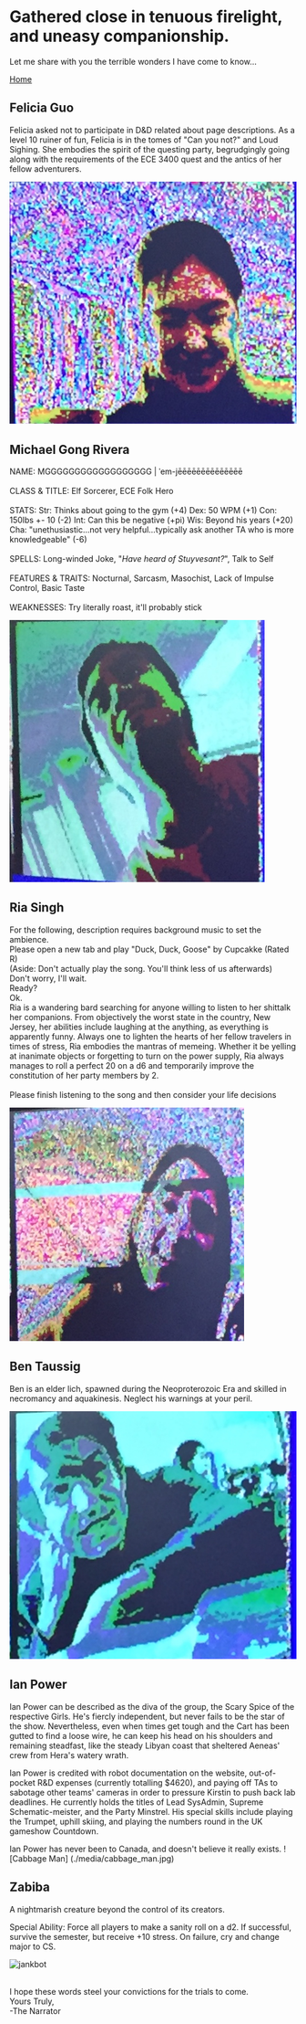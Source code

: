 # Gathered close in tenuous firelight, and uneasy companionship.

Let me share with you the terrible wonders I have come to know...

[Home](./index.md)

## Felicia Guo
Felicia asked not to participate in D&D related about page descriptions. As a level 10 ruiner of fun, Felicia is in the tomes of "Can you not?" and Loud Sighing. She embodies the spirit of the questing party, begrudgingly going along with the requirements of the ECE 3400 quest and the antics of her fellow adventurers.<br/>

![Felicia](./media/about_us/felicia.png) 


## Michael Gong Rivera
NAME: MGGGGGGGGGGGGGGGGGG | ˈem-jēēēēēēēēēēēēēē<br/><br/>
CLASS & TITLE: Elf Sorcerer, ECE Folk Hero<br/><br/>
STATS: Str: Thinks about going to the gym (+4)   Dex: 50 WPM (+1)   Con: 150lbs +- 10 (-2)   Int: Can this be negative (+pi)   Wis: Beyond his years (+20)   Cha: "unethusiastic...not very helpful...typically ask another TA who is more knowledgeable" (-6)<br/><br/>
SPELLS: Long-winded Joke, "_Have heard of Stuyvesant?_", Talk to Self<br/><br/>
FEATURES & TRAITS: Nocturnal, Sarcasm, Masochist, Lack of Impulse Control, Basic Taste<br/><br/>
WEAKNESSES: Try literally roast, it'll probably stick<br/>

![Michael](./media/about_us/michael.png) 


## Ria Singh

For the following, description requires background music to set the ambience.<br/>
Please open a new tab and play "Duck, Duck, Goose" by Cupcakke (Rated R)<br/>
(Aside: Don't actually play the song. You'll think less of us afterwards)<br/>
Don't worry, I'll wait.<br/>
Ready?<br/>
Ok.<br/>
Ria is a wandering bard searching for anyone willing to listen to her shittalk her companions. From objectively the worst state in the country, New Jersey, her abilities include laughing at the anything, as everything is apparently funny. Always one to lighten the hearts of her fellow travelers in times of stress, Ria embodies the mantras of memeing. Whether it be yelling at inanimate objects or forgetting to turn on the power supply, Ria always manages to roll a perfect 20 on a d6 and temporarily improve the constitution of her party members by 2.
<br/><br/>
Please finish listening to the song and then consider your life decisions


![Ria](./media/about_us/ria.png) 


## Ben Taussig

Ben is an elder lich, spawned during the Neoproterozoic Era and skilled in necromancy and aquakinesis. Neglect his warnings at your peril.

![Ben](./media/about_us/ben.png) 

## Ian Power

Ian Power can be described as the diva of the group, the Scary Spice of the respective Girls.  He's fiercly independent, but never fails to be the star of the show.  Nevertheless, even when times get tough and the Cart has been gutted to find a loose wire, he can keep his head on his shoulders and remaining steadfast, like the steady Libyan coast that sheltered Aeneas' crew from Hera's watery wrath.

Ian Power is credited with robot documentation on the website, out-of-pocket R&D expenses (currently totalling $4620), and paying off TAs to sabotage other teams' cameras in order to pressure Kirstin to push back lab deadlines.  He currently holds the titles of Lead SysAdmin, Supreme Schematic-meister, and the Party Minstrel.  His special skills include playing the Trumpet, uphill skiing, and playing the numbers round in the UK gameshow Countdown.

Ian Power has never been to Canada, and doesn't believe it really exists.
![Cabbage Man] (./media/cabbage_man.jpg)

## Zabiba

A nightmarish creature beyond the control of its creators.

Special Ability: Force all players to make a sanity roll on a d2. If successful, survive the semester, but receive +10 stress. On failure, cry and change major to CS.

![jankbot](./media/FRONTOFROBOT.jpg)

<br/>
I hope these words steel your convictions for the trials to come.<br/>
Yours Truly,<br/>
-The Narrator
